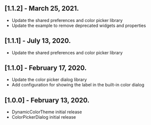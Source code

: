 ## [1.1.2] - March 25, 2021.

* Update the shared preferences and color picker library
* Update the example to remove deprecated widgets and properties

## [1.1.1] - July 13, 2020.

* Update the shared preferences and color picker library

## [1.1.0] - February 17, 2020.

* Update the color picker dialog library
* Add configuration for showing the label in the built-in color dialog

## [1.0.0] - February 13, 2020.

* DynamicColorTheme initial release
* ColorPickerDialog initial release
